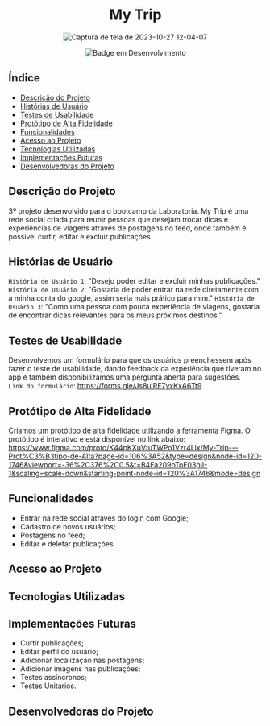 <h1 align='center'>My Trip</h1>

<div align='center'>
  
![Captura de tela de 2023-10-27 12-04-07](https://github.com/ariadnesantos/SAP011-social-network/assets/139479197/14e747ef-9022-48cc-9826-b416a91a0106)

![Badge em Desenvolvimento](http://img.shields.io/static/v1?label=STATUS&message=EM%20DESENVOLVIMENTO&color=GREEN&style=for-the-badge)

</div>


## Índice

* [Descrição do Projeto](#descrição-do-projeto)
* [Histórias de Usuário](#histórias-de-usuário)
* [Testes de Usabilidade](#testes-de-usabilidade)
* [Protótipo de Alta Fidelidade](#protótipo-de-alta-fidelidade)
* [Funcionalidades](#funcionalidades)
* [Acesso ao Projeto](#acesso-ao-projeto)
* [Tecnologias Utilizadas](#tecnologias-utilizadas)
* [Implementações Futuras](#implementações-futuras)
* [Desenvolvedoras do Projeto](#desenvolvedoras-do-projeto)

## Descrição do Projeto
3º projeto desenvolvido para o bootcamp da Laboratoria. My Trip é uma rede social criada para reunir pessoas que desejam trocar dicas e experiências de viagens através de postagens no feed, onde também é possível curtir, editar e excluir publicações. 
## Histórias de Usuário
`História de Usuário 1`: "Desejo poder editar e excluir minhas publicações."<br>
`História de Usuário 2`: "Gostaria de poder entrar na rede diretamente com a minha conta do google, assim seria mais prático para mim."
`História de Usuário 3`: "Como uma pessoa com pouca experiência de viagens, gostaria de encontrar dicas relevantes para os meus próximos destinos."<br>
## Testes de Usabilidade
Desenvolvemos um formulário para que os usuários preenchessem após fazer o teste de usabilidade, dando feedback da experiência que tiveram no app e também disponibilizamos uma pergunta aberta para sugestões.<br>
`Link do formulário`: https://forms.gle/Js8uiRF7yxKxA6Tt9</p>
## Protótipo de Alta Fidelidade
Criamos um protótipo de alta fidelidade utilizando a ferramenta Figma. O protótipo é interativo e está disponível no link abaixo:<br>
https://www.figma.com/proto/K44pKXuVtuTWPo1Vzr4Lix/My-Trip---Prot%C3%B3tipo-de-Alta?page-id=106%3A52&type=design&node-id=120-1746&viewport=-36%2C376%2C0.5&t=B4Fa209oToF03piI-1&scaling=scale-down&starting-point-node-id=120%3A1746&mode=design
## Funcionalidades
- Entrar na rede social através do login com Google;
- Cadastro de novos usuários;
- Postagens no feed;
- Editar e deletar publicações.
## Acesso ao Projeto

## Tecnologias Utilizadas

## Implementações Futuras
- Curtir publicações;
- Editar perfil do usuário;
- Adicionar localização nas postagens;
- Adicionar imagens nas publicações;
- Testes assíncronos;
- Testes Unitários.
## Desenvolvedoras do Projeto

